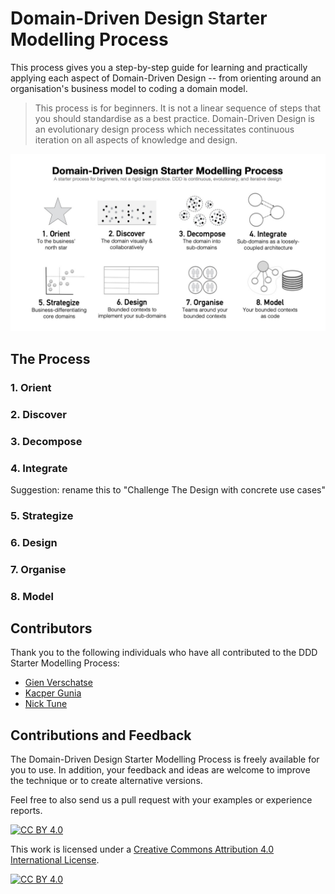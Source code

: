 # Domain-Driven Design Starter Modelling Process

This process gives you a step-by-step guide for learning and practically applying each aspect of Domain-Driven Design -- from orienting around an organisation's business model to coding a domain model.

> This process is for beginners. It is not a linear sequence of steps that you should standardise as a best practice. Domain-Driven Design is an evolutionary design process which necessitates continuous iteration on all aspects of knowledge and design.

![DDD Starter Modelling Process](resources/ddd-starter-modelling-process.jpg)

## The Process

### 1. Orient

### 2. Discover

### 3. Decompose

### 4. Integrate

Suggestion: rename this to "Challenge The Design with concrete use cases"

### 5. Strategize

### 6. Design

### 7. Organise

### 8. Model

## Contributors

Thank you to the following individuals who have all contributed to the DDD Starter Modelling Process:

- [Gien Verschatse](https://twitter.com/selketjah)
- [Kacper Gunia](https://github.com/cakper)
- [Nick Tune](https://github.com/ntcoding)

## Contributions and Feedback

The Domain-Driven Design Starter Modelling Process is freely available for you to use. In addition, your feedback and ideas are welcome to improve the technique or to create alternative versions. 

Feel free to also send us a pull request with your examples or experience reports.

[![CC BY 4.0][cc-by-shield]][cc-by]

This work is licensed under a [Creative Commons Attribution 4.0 International
License][cc-by].

[![CC BY 4.0][cc-by-image]][cc-by]

[cc-by]: http://creativecommons.org/licenses/by/4.0/
[cc-by-image]: https://i.creativecommons.org/l/by/4.0/88x31.png
[cc-by-shield]: https://img.shields.io/badge/License-CC%20BY%204.0-lightgrey.svg